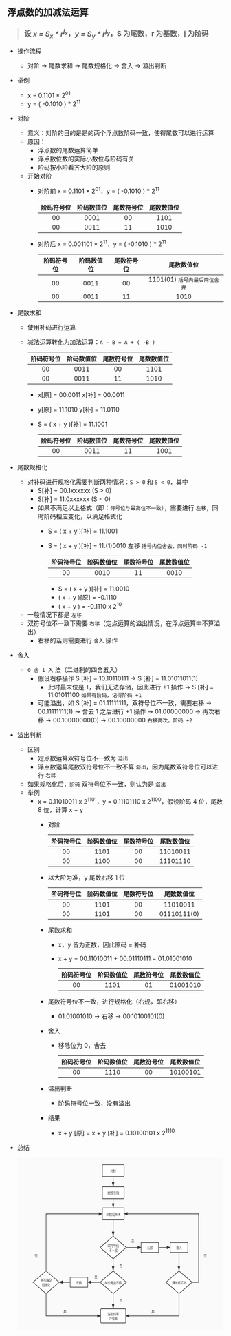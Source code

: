 ## 浮点数的加减法运算

>### 设 <i>x = S<sub>x</sub> * r<sup>j<sub>x</sub></sup></i>，<i>y = S<sub>y</sub> * r<sup>j<sub>y</sub></sup></i>，S 为尾数，r 为基数，j 为阶码
* 操作流程
    * 对阶 → 尾数求和 → 尾数规格化 → 舍入 → 溢出判断
* 举例
    * x = 0.1101 * 2<sup>01</sup>
    * y = ( -0.1010 ) * 2<sup>11</sup>
* 对阶
    * 意义：对阶的目的是是的两个浮点数阶码一致，使得尾数可以进行运算
    * 原因：
        * 浮点数的尾数运算简单
        * 浮点数位数的实际小数位与阶码有关
        * 阶码按小阶看齐大阶的原则
    * 开始对阶
        * 对阶前 x = 0.1101 * 2<sup>01</sup>，y = ( -0.1010 ) * 2<sup>11</sup>
    
            | 阶码符号位 | 阶码数值位 | 尾数符号位 | 尾数数值位 |
            | :---: | :---: | :---: | :---: |
            | 00 | 0001 | 00 | 1101 |
            | 00 | 0011 | 11 | 1010 |
        
        * 对阶后 x = 0.001101 * 2<sup>11</sup>，y = ( -0.1010 ) * 2<sup>11</sup>
        
            | 阶码符号位 | 阶码数值位 | 尾数符号位 | 尾数数值位 |
            | :---: | :---: | :---: | :---: |
            | 00 | 0011 | 00 | 1101(01) `括号内最后两位舍弃` |
            | 00 | 0011 | 11 | 1010 |
        
* 尾数求和
    * 使用补码进行运算
    * 减法运算转化为加法运算：`A - B = A + ( -B )`
    
        | 阶码符号位 | 阶码数值位 | 尾数符号位 | 尾数数值位 |
        | :---: | :---: | :---: | :---: |
        | 00 | 0011 | 00 | 1101 |
        | 00 | 0011 | 11 | 1010 |
        
        * x\[原\] = 00.0011    x\[补\] = 00.0011
        * y\[原\] = 11.1010    y\[补\] = 11.0110
        * S = ( x + y )\[补\] = 11.1001
        
            | 阶码符号位 | 阶码数值位 | 尾数符号位 | 尾数数值位 |
            | :---: | :---: | :---: | :---: |
            | 00 | 0011 | 11 | 1001 |
            
* 尾数规格化
    * 对补码进行规格化需要判断两种情况：`S > 0` 和 `S < 0`，其中
        * S\[补\] = 00.1xxxxxx (S > 0)
        * S\[补\] = 11.0xxxxxx (S < 0)
        * 如果不满足以上格式（即：`符号位与最高位不一致`），需要进行 `左移`，同时阶码相应变化，以满足格式化
            * S = ( x + y )\[补\] = 11.1001
            * S = ( x + y )\[补\] = 11.(1)0010 左移 `括号内位舍去，同时阶码 -1`

                | 阶码符号位 | 阶码数值位 | 尾数符号位 | 尾数数值位 |
                | :---: | :---: | :---: | :---: |
                | 00 | 0010 | 11 | 0010 |
                
                * S = ( x + y )\[补\] = 11.0010
                * ( x + y )\[原\] = -0.1110
                * ( x + y ) = -0.1110 x 2<sup>10</sup>
    * 一般情况下都是 `左移`
    * 双符号位不一致下需要 `右移`（定点运算的溢出情况，在浮点运算中不算溢出）
        * 右移的话则需要进行 `舍入` 操作
* 舍入
    * `0 舍 1 入` 法（二进制的四舍五入）
        * 假设右移操作 S \[补\] = 10.10110111 -> S \[补\] = 11.01011011(1)
            * 此时最末位是 `1`，我们无法存储，因此进行 +1 操作 -> S \[补\] = 11.01011100 `如果有阶码，记得阶码 +1`
        * 可能溢出，如 S \[补\] = 01.11111111，双符号位不一致，需要右移 -> 00.11111111(1) -> 舍去 1 之后进行 +1 操作 -> 01.00000000 -> 再次右移 -> 00.10000000(0) -> 00.10000000 `右移两次，阶码 +2`
* 溢出判断
    * 区别
        * 定点数运算双符号位不一致为 `溢出`
        * 浮点数运算尾数双符号位不一致不算 `溢出`，因为尾数双符号位可以进行 `右移`
    * 如果规格化后，`阶码` 双符号位不一致，则认为是 `溢出`
    * 举例
        * x = 0.11010011 x 2<sup>1101</sup>，y = 0.11101110 x 2<sup>1100</sup>，假设阶码 4 位，尾数 8 位，计算 x + y
            * 对阶
            
                | 阶码符号位 | 阶码数值位 | 尾数符号位 | 尾数数值位 |
                | :---: | :---: | :---: | :---: |
                | 00 | 1101 | 00 | 11010011 |
                | 00 | 1100 | 00 | 11101110 |

            * 以大阶为准，y 尾数右移 1 位
            
                | 阶码符号位 | 阶码数值位 | 尾数符号位 | 尾数数值位 |
                | :---: | :---: | :---: | :---: |
                | 00 | 1101 | 00 | 11010011 |
                | 00 | 1101 | 00 | 01110111(0) |

            * 尾数求和
                * x，y 皆为正数，因此原码 = 补码
                * x + y = 00.11010011 + 00.01110111 = 01.01001010
                
                    | 阶码符号位 | 阶码数值位 | 尾数符号位 | 尾数数值位 |
                    | :---: | :---: | :---: | :---: |
                    | 00 | 1101 | 01 | 01001010 |
            
            * 尾数符号位不一致，进行规格化（右规，即右移）
                * 01.01001010 -> 右移 -> 00.10100101(0)
            * 舍入
                * 移除位为 0，舍去
                
                    | 阶码符号位 | 阶码数值位 | 尾数符号位 | 尾数数值位 |
                    | :---: | :---: | :---: | :---: |
                    | 00 | 1110 | 00 | 10100101 |
            * 溢出判断
                * 阶码符号位一致，没有溢出
            * 结果
                * x + y \[原\] = x + y \[补\] = 0.10100101 x 2<sup>1110</sup>

* 总结
    
    <div align="center">
        <img src="./img/compute.jpg" height="400" />
    </div>